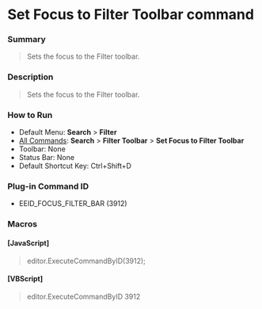 # Set Focus to Filter Toolbar command

### Summary

> Sets the focus to the Filter toolbar.

### Description

> Sets the focus to the Filter toolbar.

### How to Run

- Default Menu: **Search** \> **Filter**
- [All Commands](../tools/all_commands): **Search** \> **Filter Toolbar** \> **Set Focus to Filter Toolbar**
- Toolbar: None
- Status Bar: None
- Default Shortcut Key: Ctrl+Shift+D

### Plug-in Command ID

- EEID\_FOCUS\_FILTER\_BAR (3912)

### Macros

#### \[JavaScript\]

> editor.ExecuteCommandByID(3912);

#### \[VBScript\]

> editor.ExecuteCommandByID 3912

